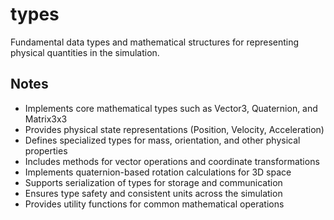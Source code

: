 # types

Fundamental data types and mathematical structures for representing physical quantities in the simulation.

## Notes
- Implements core mathematical types such as Vector3, Quaternion, and Matrix3x3
- Provides physical state representations (Position, Velocity, Acceleration)
- Defines specialized types for mass, orientation, and other physical properties
- Includes methods for vector operations and coordinate transformations
- Implements quaternion-based rotation calculations for 3D space
- Supports serialization of types for storage and communication
- Ensures type safety and consistent units across the simulation
- Provides utility functions for common mathematical operations
